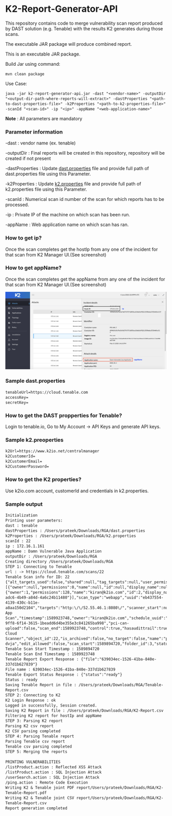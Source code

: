 # K2-Report-Generator-API

This repository contains code to merge vulnerability scan report produced by DAST solution (e.g. Tenable) with the results K2 generates during those scans.

The executable JAR package will produce combined report.

This is an executable JAR package.

Build Jar using command:

```
mvn clean package
```

Use Case:

```
java -jar k2-report-generator-api.jar -dast "<vendor-name>" -outputDir "<output-dir-path-where-reports-will-extract>" -dastProperties "<path-to-dast-properties-file>" -k2Properties "<path-to-k2-properties-file>" -scanId "<scan-id>" -ip "<ip>" -appName "<web-application-name>"
```

**Note** : All parameters are mandatory

### Parameter information
-dast : vendor name (ex. tenable)

-outputDir : Final reports will be created in this repository, repository will be created if not present

-dastProperties : Update [dast.properties](dast.properties) file and provide full path of dast.properties file using this Parameter.

-k2Properties : Update [k2.properties](k2.properties) file and provide full path of k2.properties file using this Parameter.

-scanId : Numerical scan id number of the scan for which reports has to be processed.

-ip : Private IP of the machine on which scan has been run.

-appName : Web application name on which scan has ran.


### How to get ip?
Once the scan completes get the hostIp from any one of the incident for that scan from K2 Manager UI.(See screenshot)

### How to get appName?
Once the scan completes get the appName from any one of the incident for that scan from K2 Manager UI.(See screenshot)

![how-to-get-ip-appname](how-to-get-ip-appname.png)

### Sample dast.properties
```
tenableUrl=https://cloud.tenable.com
accessKey=
secretKey=
```
### How to get the DAST propperties for Tenable?
Login to tenable.io, Go to My Account -> API Keys and generate API keys.

### Sample k2.preoperties
```
k2Url=https://www.k2io.net/centralmanager
k2CustomerId=
k2CustomerEmail=
k2CustomerPassword=
```
### How to get the K2 properties?
Use k2io.com account, customerId and credentials in k2.properties.

### Sample output
```
Initialization
Printing user parameters:
dast : tenable
dastProperties : /Users/prateek/Downloads/RGA/dast.properties
k2Properties : /Users/prateek/Downloads/RGA/k2.properties
scanId : 22
ip : 172.16.1.161
appName : Damn Vulnerable Java Application
outputDir : /Users/prateek/Downloads/RGA
Creating directory /Users/prateek/Downloads/RGA
STEP 1: Connecting to Tenable
url : -> https://cloud.tenable.com/scans/22
Tenable Scan info for ID: 22
{"alt_targets_used":false,"shared":null,"tag_targets":null,"user_permissions":128,"acls":[{"owner":null,"permissions":0,"name":null,"id":null,"display_name":null,"type":"default","uuid":null},{"owner":1,"permissions":128,"name":"kiran@k2io.com","id":2,"display_name":"kiran@k2io.com","type":"user","uuid":"b7e7ebf1-adc6-4b49-a84d-4a6c24b11480"}],"scan_type":"webapp","uuid":"eb437554-4139-430c-b11e-a8aa150d2104","targets":"http:\/\/52.55.46.1:8080\/","scanner_start":null,"hostcount":0,"haskb":false,"scanner_end":null,"policy":"Web App Scan","timestamp":1589923748,"owner":"kiran@k2io.com","schedule_uuid":"45154b97-9ff8-6f14-3615-1beadd6d4be355e3c841265ba998","pci-can-upload":false,"scan_end":1589923748,"control":true,"hasaudittrail":true,"scanner_name":"US Cloud Scanner","object_id":22,"is_archived":false,"no_target":false,"name":"prateek-dvja","edit_allowed":false,"scan_start":1589894720,"folder_id":3,"status":"completed"}
Tenable Scan Start Timestamp : 1589894720
Tenable Scan End Timestamp : 1589923748
Tenable Report Export Response : {"file":"639034ec-1526-41ba-840e-337d1b627839"}
File name : 639034ec-1526-41ba-840e-337d1b627839
Tenable Export Status Response : {"status":"ready"}
Status : ready
Saving Tenable Report in file : /Users/prateek/Downloads/RGA/Tenable-Report.csv
STEP 2: Connecting to K2
K2 Login Response : ok
Logged in successfully, Session created.
Saving K2 Report in file : /Users/prateek/Downloads/RGA/K2-Report.csv
Filtering K2 report for hostIp and appName
STEP 3: Parsing K2 report
Parsing K2 csv report
K2 CSV parsing completed
STEP 4: Parsing Tenable report
Parsing Tenable csv report
Tenable csv parsing completed
STEP 5: Merging the reports

PRINTING VULNERABILITIES
/listProduct.action : Reflected XSS Attack
/listProduct.action : SQL Injection Attack
/userSearch.action : SQL Injection Attack
/ping.action : Remote Code Execution
Writing K2 & Tenable joint PDF report/Users/prateek/Downloads/RGA/K2-Tenable-Report.pdf
Writing K2 & Tenable joint CSV report/Users/prateek/Downloads/RGA/K2-Tenable-Report.csv
Report generation completed
```
